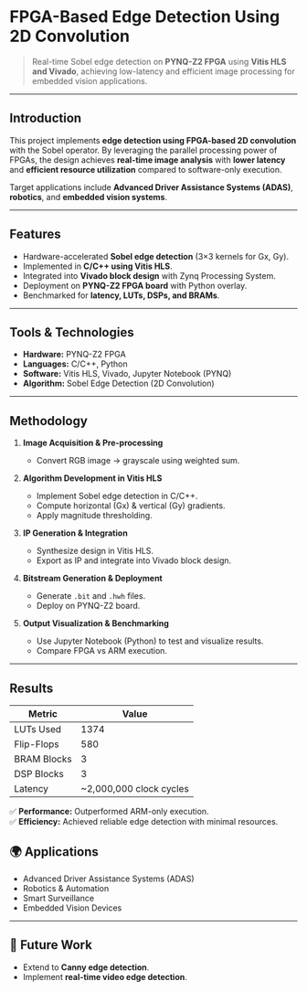 # FPGA-Based Edge Detection Using 2D Convolution  

> Real-time Sobel edge detection on **PYNQ-Z2 FPGA** using **Vitis HLS and Vivado**, achieving low-latency and efficient image processing for embedded vision applications.  

---

## Introduction  
This project implements **edge detection using FPGA-based 2D convolution** with the Sobel operator. By leveraging the parallel processing power of FPGAs, the design achieves **real-time image analysis** with **lower latency** and **efficient resource utilization** compared to software-only execution.  

Target applications include **Advanced Driver Assistance Systems (ADAS)**, **robotics**, and **embedded vision systems**.  

---

##  Features  
- Hardware-accelerated **Sobel edge detection** (3×3 kernels for Gx, Gy).  
- Implemented in **C/C++ using Vitis HLS**.  
- Integrated into **Vivado block design** with Zynq Processing System.  
- Deployment on **PYNQ-Z2 FPGA board** with Python overlay.  
- Benchmarked for **latency, LUTs, DSPs, and BRAMs**.  

---

## Tools & Technologies  
- **Hardware:** PYNQ-Z2 FPGA  
- **Languages:** C/C++, Python  
- **Software:** Vitis HLS, Vivado, Jupyter Notebook (PYNQ)  
- **Algorithm:** Sobel Edge Detection (2D Convolution)  

---

## Methodology  

1. **Image Acquisition & Pre-processing**  
   - Convert RGB image → grayscale using weighted sum.  

2. **Algorithm Development in Vitis HLS**  
   - Implement Sobel edge detection in C/C++.  
   - Compute horizontal (Gx) & vertical (Gy) gradients.  
   - Apply magnitude thresholding.  

3. **IP Generation & Integration**  
   - Synthesize design in Vitis HLS.  
   - Export as IP and integrate into Vivado block design.  

4. **Bitstream Generation & Deployment**  
   - Generate `.bit` and `.hwh` files.  
   - Deploy on PYNQ-Z2 board.  

5. **Output Visualization & Benchmarking**  
   - Use Jupyter Notebook (Python) to test and visualize results.  
   - Compare FPGA vs ARM execution.  

---

## Results  

| Metric       | Value                  |  
|--------------|------------------------|  
| LUTs Used    | 1374                   |  
| Flip-Flops   | 580                    |  
| BRAM Blocks  | 3                      |  
| DSP Blocks   | 3                      |  
| Latency      | ~2,000,000 clock cycles|  

✅ **Performance:** Outperformed ARM-only execution.  
✅ **Efficiency:** Achieved reliable edge detection with minimal resources.  

## 🌍 Applications  
- Advanced Driver Assistance Systems (ADAS)  
- Robotics & Automation  
- Smart Surveillance  
- Embedded Vision Devices  

---

## 🚀 Future Work  
- Extend to **Canny edge detection**.  
- Implement **real-time video edge detection**.  


